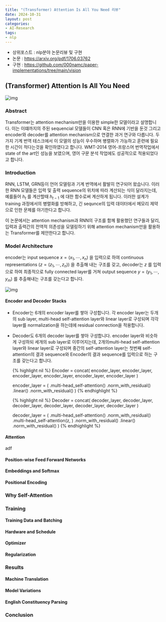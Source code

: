```yaml
---
title: "(Transformer) Attention Is All You Need 리뷰"
date: 2024-10-31
layout: post
categories: 
- AI-Research
tags: 
- nlp
---
```


-   상위포스트 : nlp분야 논문리뷰 및 구현
-   논문 : <https://arxiv.org/pdf/1706.03762>
-   구현 : <https://github.com/000namc/paper-implementations/tree/main/vision>



## (Transformer) Attention Is All You Need

![img](https://000namc.xyz/nginx/blog/alexnet/figure1.jpeg)



### Abstract

Transformer는 attention mechanism만을 이용한 simple한 모델이라고 설명합니다. 이는 이떄까지의 주된 sequencial 모델들이 CNN 혹은 RNN에 기반을 둔것 그리고 encoder와 decoder를 attention mechanism으로 연결한 과거 연구와 다릅니다. 두가지 기계 번역 테스크에서 이 모델의 성능이 우수하며 병렬화가 가능하고 훈련에 필요한 시간이 적다는것을 확인하였다고 합니다. WMT-2014 영어-프랑스어 번역작업에서 state of the art인 성능을 보였으며, 영어 구문 분석 작업에도 성공적으로 적용되었다고 합니다.



### Introduction

RNN, LSTM, GRN등이 언어 모델링과 기계 번역에서 활발히 연구되어 왔습니다. 이러한 RNN 모델들은 입력 및 출력 sequence의 위치에 따라 계산되는 식이 달라지는데, 예를들어 $h_t$ 를 계산할때 $h_{t-1}$ 에 대한 함수로써 계산하게 됩니다. 이러한 설계가 training 과정에서의 병렬화를 방해하고, 긴 sequnce의 입력 데이터에서 메모리 제약으로 인한 문제를 야기한다고 합니다. 

이 논문에서는 attention mechanism과 RNN의 구조를 함께 활용했던 연구들과 달리, 입력과 출력간의 전역적 의존성을 모델링하기 위해 attention mechanism만을 활용하는 Transformer를 제안한다고 합니다. 



### Model Architecture

encoder는 input sequence $x = (x_1, \cdots, x_n)$ 을 입력으로 하여 continuous representations $(z = (z_1, \cdots, z_n))$ 을 추출해 내는 구조를 갖고, decoder는 $z$ 를 입력으로 하여 최종적으로 fully connected layer를 거쳐 output sequence $y = (y_1,\cdots, y_m)$ 를 추출해내는 구조를 갖는다고 합니다.

![img](https://000namc.xyz/nginx/blog/transformer/figure2.jpeg)



#### Encoder and Decoder Stacks

-   Encoder는 6개의 encoder layer를 쌓아 구성합니다. 각 encoder layer는 두개의 sub layer, multi-head self-attention layer와 linear layer로 구성되며 각각 layer를 normalization을 하는데에 residual connection을 적용합니다.
-   Decoder도 6개의 decoder layer를 쌓아 구성합니다. encoder layer와 비슷하게 구성하되 세개의 sub layer로 이루어지는데, 2개의multi-head self-attention layer와 linear layer로 구성되며 중간의 self-attention layer는 첫번째 self-attention의 결과 sequence와 Encoder의 결과 sequence를 입력으로 하는 구조를 갖는다고 합니다.
    
    {% highlight nil %}
    Encoder = concat(
        encoder_layer,
        encoder_layer,
        encoder_layer,
        encoder_layer,
        encoder_layer,
        encoder_layer
    )
    
    encoder_layer =  (
        .multi-head_self-attention()
        .norm_with_residual()
        .linear()
        .norm_with_residual()
    )
    {% endhighlight %}
    
    {% highlight nil %}
    Decoder = concat(
        decoder_layer,
        decoder_layer,
        decoder_layer,
        decoder_layer,
        decoder_layer,
        decoder_layer
    )
    
    decoder_layer =  (
        .multi-head_self-attention()
        .norm_with_residual()
        .multi-head_self-attention(z, )
        .norm_with_residual()
        .linear()
        .norm_with_residual()
    )
    {% endhighlight %}



#### Attention

adf



#### Position-wise Feed Forward Networks



#### Embeddings and Softmax



#### Positional Encoding



### Why Self-Attention



### Training



#### Training Data and Batching



#### Hardware and Schedule



#### Optimizer



#### Regularization



### Results



#### Machine Translation



#### Model Variations



#### English Constituency Parsing



### Conclusion
